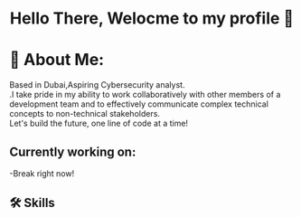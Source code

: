 <h1 align="center">Hello There,
Welocme to my profile 👋</h1>

# 💫 About Me:
Based in Dubai,Aspiring Cybersecurity analyst. <br>.I take pride in my ability to work collaboratively with other members of a development team and to effectively communicate complex technical concepts to non-technical stakeholders.<br>Let's build the future, one line of code at a time! 


## Currently working on:
-Break right now!

## 🛠️ Skills


